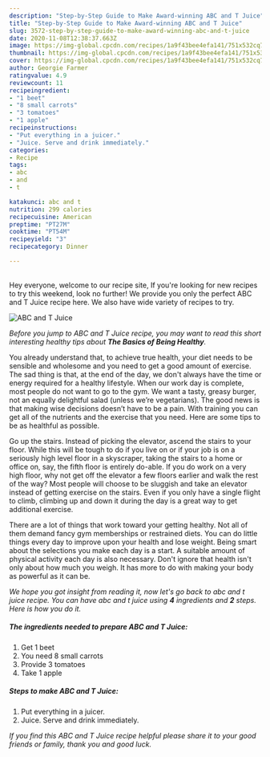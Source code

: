 ```yaml
---
description: "Step-by-Step Guide to Make Award-winning ABC and T Juice"
title: "Step-by-Step Guide to Make Award-winning ABC and T Juice"
slug: 3572-step-by-step-guide-to-make-award-winning-abc-and-t-juice
date: 2020-11-08T12:38:37.663Z
image: https://img-global.cpcdn.com/recipes/1a9f43bee4efa141/751x532cq70/abc-and-t-juice-recipe-main-photo.jpg
thumbnail: https://img-global.cpcdn.com/recipes/1a9f43bee4efa141/751x532cq70/abc-and-t-juice-recipe-main-photo.jpg
cover: https://img-global.cpcdn.com/recipes/1a9f43bee4efa141/751x532cq70/abc-and-t-juice-recipe-main-photo.jpg
author: Georgie Farmer
ratingvalue: 4.9
reviewcount: 11
recipeingredient:
- "1 beet"
- "8 small carrots"
- "3 tomatoes"
- "1 apple"
recipeinstructions:
- "Put everything in a juicer."
- "Juice. Serve and drink immediately."
categories:
- Recipe
tags:
- abc
- and
- t

katakunci: abc and t 
nutrition: 299 calories
recipecuisine: American
preptime: "PT27M"
cooktime: "PT54M"
recipeyield: "3"
recipecategory: Dinner

---
```

<br>
Hey everyone, welcome to our recipe site, If you're looking for new recipes to try this weekend, look no further! We provide you only the perfect ABC and T Juice recipe here. We also have wide variety of recipes to try.
<br>


![ABC and T Juice](https://img-global.cpcdn.com/recipes/1a9f43bee4efa141/751x532cq70/abc-and-t-juice-recipe-main-photo.jpg)

<i>Before you jump to ABC and T Juice recipe, you may want to read this short interesting healthy tips about <strong>The Basics of Being Healthy</strong>.</i>

You already understand that, to achieve true health, your diet needs to be sensible and wholesome and you need to get a good amount of exercise. The sad thing is that, at the end of the day, we don't always have the time or energy required for a healthy lifestyle. When our work day is complete, most people do not want to go to the gym. We want a tasty, greasy burger, not an equally delightful salad (unless we’re vegetarians). The good news is that making wise decisions doesn’t have to be a pain. With training you can get all of the nutrients and the exercise that you need. Here are some tips to be as healthful as possible.

Go up the stairs. Instead of picking the elevator, ascend the stairs to your floor. While this will be tough to do if you live on or if your job is on a seriously high level floor in a skyscraper, taking the stairs to a home or office on, say, the fifth floor is entirely do-able. If you do work on a very high floor, why not get off the elevator a few floors earlier and walk the rest of the way? Most people will choose to be sluggish and take an elevator instead of getting exercise on the stairs. Even if you only have a single flight to climb, climbing up and down it during the day is a great way to get additional exercise. 

There are a lot of things that work toward your getting healthy. Not all of them demand fancy gym memberships or restrained diets. You can do little things every day to improve upon your health and lose weight. Being smart about the selections you make each day is a start. A suitable amount of physical activity each day is also necessary. Don't ignore that health isn't only about how much you weigh. It has more to do with making your body as powerful as it can be. 


<i>We hope you got insight from reading it, now let's go back to abc and t juice recipe. You can have abc and t juice using <strong>4</strong> ingredients and <strong>2</strong> steps. Here is how you do it.
</i>

##### The ingredients needed to prepare ABC and T Juice:

1. Get 1 beet
1. You need 8 small carrots
1. Provide 3 tomatoes
1. Take 1 apple


##### Steps to make ABC and T Juice:

1. Put everything in a juicer.
1. Juice. Serve and drink immediately.


<i>If you find this ABC and T Juice recipe helpful please share it to your good friends or family, thank you and good luck.</i>
